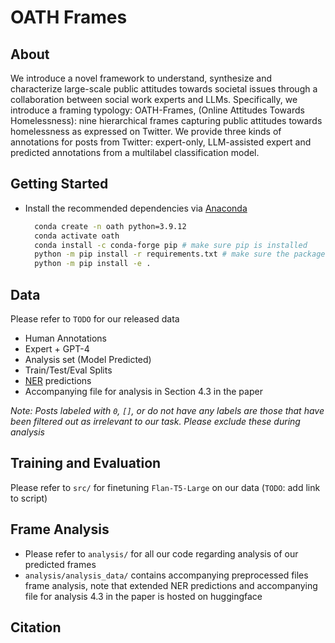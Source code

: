 # OATH Frames
## About
We introduce a novel framework to understand, synthesize and characterize large-scale public attitudes towards societal issues through a collaboration between social work experts and LLMs. Specifically, we introduce a framing typology: OATH-Frames, (Online Attitudes Towards Homelessness): nine hierarchical frames capturing public attitudes towards homelessness as expressed on Twitter. We provide three kinds of annotations for posts from Twitter: expert-only, LLM-assisted expert and predicted annotations from a multilabel classification model.
## Getting Started
* Install the recommended dependencies via [Anaconda](https://www.anaconda.com/download/)
  ```bash
    conda create -n oath python=3.9.12
    conda activate oath
    conda install -c conda-forge pip # make sure pip is installed
    python -m pip install -r requirements.txt # make sure the packages are installed in the specific conda environment
    python -m pip install -e .
  ```
## Data
Please refer to `TODO` for our released data
* Human Annotations
* Expert + GPT-4
* Analysis set (Model Predicted) 
* Train/Test/Eval Splits
* [NER](https://huggingface.co/cjber/reddit-ner-place_names) predictions 
* Accompanying file for analysis in Section 4.3 in the paper
  
*Note: Posts labeled with `0`, `[]`, or do not have any labels are those that have been filtered out as irrelevant to our task. Please exclude these during analysis* 
## Training and Evaluation
Please refer to `src/` for finetuning `Flan-T5-Large` on our data
(`TODO`: add link to script)
## Frame Analysis
* Please refer to `analysis/` for all our code regarding analysis of our predicted frames
* `analysis/analysis_data/` contains accompanying preprocessed files frame analysis, note that extended NER predictions and accompanying file for analysis 4.3 in the paper is hosted on huggingface

## Citation
```
```
